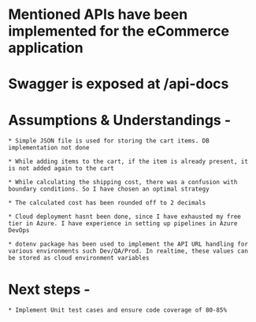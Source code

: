# Mentioned APIs have been implemented for the eCommerce application

# Swagger is exposed at /api-docs

# Assumptions & Understandings -
    * Simple JSON file is used for storing the cart items. DB implementation not done
    
    * While adding items to the cart, if the item is already present, it is not added again to the cart
    
    * While calculating the shipping cost, there was a confusion with boundary conditions. So I have chosen an optimal strategy
    
    * The calculated cost has been rounded off to 2 decimals
    
    * Cloud deployment hasnt been done, since I have exhausted my free tier in Azure. I have experience in setting up pipelines in Azure DevOps
    
    * dotenv package has been used to implement the API URL handling for various environments such Dev/QA/Prod. In realtime, these values can be stored as cloud environment variables

# Next steps -
    * Implement Unit test cases and ensure code coverage of 80-85%

